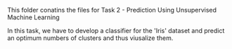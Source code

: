 This folder conatins the files for Task 2 - Prediction Using Unsupervised Machine Learning

In this task, we have to develop a classifier for the 'Iris' dataset and predict an optimum numbers of clusters and thus viusalize them.
